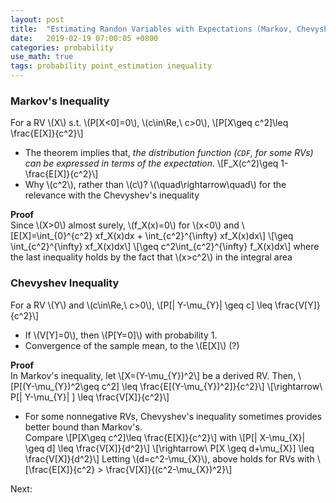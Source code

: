 ```yaml
---
layout: post
title:  "Estimating Randon Variables with Expectations (Markov, Chevyshev)"
date:   2019-02-19 07:00:05 +0800
categories: probability
use_math: true
tags: probability point_estimation inequality
---
```


### Markov's Inequality

For a RV \\(X\\) s.t. \\(P[X<0]=0\\), \\(c\in\Re,\\ c>0\\), 
\\[P[X\geq c^2]\leq \frac\{E[X]\}\{c^2\}\\] 

* The theorem implies that, _the distribution function (`CDF`, for some RVs) can be expressed in terms of the expectation_.
\\[F\_X(c^2)\geq 1-\frac\{E[X]\}\{c^2\}\\]
* Why \\(c^2\\), rather than \\(c\\)? \\(\quad\rightarrow\quad\\) for the relevance with the Chevyshev's inequality

__Proof__  
Since \\(X>0\\) almost surely, \\(f\_X(x)=0\\) for \\(x<0\\) and
\\[E[X]=\int\_\{0\}^\{c^2\} xf\_X(x)dx + \int\_\{c^2\}^\{\infty\} xf\_X(x)dx\\]
\\[\geq \int\_\{c^2\}^\{\infty\} xf\_X(x)dx\\]
\\[\geq c^2\int\_\{c^2\}^\{\infty\} f\_X(x)dx\\]
where the last inequality holds by the fact that \\(x>c^2\\) in the integral area 

### Chevyshev Inequality
For a RV \\(Y\\) and \\(c\in\Re,\\ c>0\\), 
\\[P[\| Y-\mu\_\{Y\}\| \geq c] \leq \frac\{V[Y\]\}\{c^2\}\\]

* If \\(V[Y]=0\\), then \\(P[Y=0]\\) with probability 1.
* Convergence of the sample mean, to the \\(E[X]\\) (?)

__Proof__  
In Markov's inequality, let
\\[X=(Y-\mu\_\{Y\})^2\\]
be a derived RV. Then,
\\[P[(Y-\mu\_\{Y\})^2\geq c^2] \leq \frac\{E[(Y-\mu\_\{Y\})^2]\}\{c^2\}\\]
\\[\rightarrow\\ P[\| Y-\mu\_\{Y\}\| ] \leq \frac\{V[X]\}\{c^2\}\\]

* For some nonnegative RVs, Chevyshev's inequality sometimes provides better bound than Markov's.  
Compare
\\[P[X\geq c^2]\leq \frac\{E[X]\}\{c^2\}\\] 
with
\\[P[\| X-\mu\_\{X\}\| \geq d] \leq \frac\{V[X\]\}\{d^2\}\\]
\\[\rightarrow\\ P[X \geq d+\mu\_\{X\}] \leq \frac\{V[X\]\}\{d^2\}\\]
Letting \\(d=c^2-\mu\_\{X\}\\), above holds for RVs with
\\[\frac\{E[X]\}\{c^2\} > \frac\{V[X\]\}\{(c^2-\mu\_\{X\})^2\}\\]


Next:  

